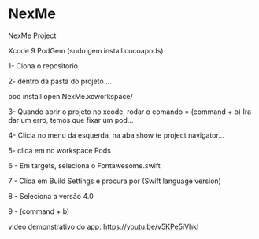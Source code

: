 # NexMe
NexMe Project

Xcode 9
PodGem (sudo gem install cocoapods)

1- Clona o repositorio

2- dentro da pasta do projeto …

pod install
open NexMe.xcworkspace/

3- Quando abrir o projeto no xcode, rodar o comando = (command + b)
Ira dar um erro, temos que fixar um pod…

4- Clicla no menu da esquerda, na aba show te project navigator…

5- clica em no workspace Pods

6 - Em targets, seleciona o Fontawesome.swift

7 - Clica em Build Settings e procura por (Swift language version)

8 - Seleciona a versão 4.0

9 - (command + b)

video demonstrativo do app: https://youtu.be/v5KPe5iVhkI
